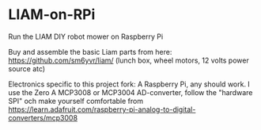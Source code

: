 # LIAM-on-RPi
Run the LIAM DIY robot mower on Raspberry Pi

Buy and assemble the basic Liam parts from here: https://github.com/sm6yvr/liam/ (lunch box, wheel motors, 12 volts power source atc)

Electronics specific to this project fork:
A Raspberry Pi, any should work. I use the Zero
A MCP3008 or MCP3004 AD-converter, follow the "hardware SPI" och make yourself comfortable from https://learn.adafruit.com/raspberry-pi-analog-to-digital-converters/mcp3008
